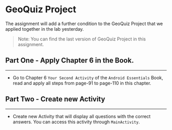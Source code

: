 
# GeoQuiz Project
The assignment will add a further condition to the GeoQuiz Project that we applied together in the lab yesterday. 
> Note: You can find the last version of GeoQuiz Project in this assignment. 

## Part One - Apply Chapter 6 in the Book.
---
- Go to Chapter 6 `Your Second Activity` of the `Android Essentials` Book, read and apply all steps from page-91 to page-110 in this chapter.

## Part Two - Create new Activity
---
- Create new Activity that will display all questions with the correct answers. You can access this activity through `MainActivity`.

